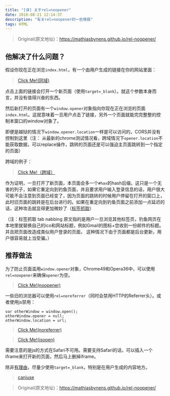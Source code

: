 ```yaml
---
title: "[译] 关于rel=noopener"
date: 2018-08-21 12:14:37
description: "有关rel=noopener的一些情报"
tags: HTML
---
```


> Original(原文地址)：https://mathiasbynens.github.io/rel-noopener/

## 他解决了什么问题？
假设你现在正在浏览`index.html`，有一个由用户生成的链接在你的网站里面：

> <a href="/test-rel-noopener/" target="_blank">Click Me!(同域)</a>

点击上面的链接会打开一个新页面（使用`target=_blank`）。就这个参数本身而言，并没有值得兴奋的东西。

然后新打开的页面有一个`window.opener`对象指向你现在正在浏览的页面`index.html`。这就意味着一旦用户点击了链接，另外一个页面就能完完整整的控制本窗口的window对象了。

即便是越狱的情况下`window.opener.location`一样是可以访问的，CORS并没有控制到这里（注： 从最新的chrome测试情况看，跨域情况下`opener.location`不能获取数据，可以replace操作，跳转的页面还是可以强迫主页面跳转到一个指定的页面）

跨域的例子：

> <a href="https://genuifx.com/github/blog/about-rel-noopener/" target="_blank">Click Me!（跨域）</a>

作为证明，一旦打开了新页面，本页面会多一个`#hax`的hash后缀。这只是一个无害的列子，如果它重定向到钓鱼页面，并且要求用户输入登录信息的话，用户很大可能不会注意到页面已经变了，因为页面的跳转的时候用户停留在打开的窗口上，此时旧页面的跳转是在后台进行的。如果在重定向到钓鱼页面之前添加一点延迟的话，这种攻击就显得更加微妙了（[标签抓取](http://www.azarask.in/blog/post/a-new-type-of-phishing-attack/)）

（注：标签抓取 tab nabbing 原文指的是用户一旦浏览其他标签页，钓鱼网页在本地里就替换自己的ico和网站标题，例如Gmail的图标+您收到一份邮件的标题。并且把页面改造成类似用户登录的页面， 这种情况下由于页面都是后台更新，用户很容易就上当受骗。）

## 推荐做法
为了防止页面滥用`window.opener`对象，Chrome49和Opera36中，可以使用`rel=noopener`来确保`opener`为空。

> <a href="/test-rel-noopener/" target="_blank" rel="noopener">Click Me!(noopener)</a>

一些旧的浏览器可以使用`rel=noreferrer`（同时会禁用HTTP的Referrer头）。或者使用js禁用：
```
var otherWindow = window.open();
otherWindow.opener = null;
otherWindow.location = url;
```

> <a href="/test-rel-noopener/" target="_blank" rel="noreferrer">Click Me!(noreferrer)</a>

> <a href="/test-rel-noopener/" target="_blank" onclick="var otherWindow = window.open();otherWindow.opener = null;otherWindow.location = href;">Click Me!(jsopen)</a>

需要注意的是js的方式在Safari不可用。需要支持Safari的话，可以插入一个iframe来打开新的页面，然后马上删掉iframe。

除非[有理由](https://css-tricks.com/use-target_blank/)，尽量少使用`target=_blank`，特别是在用户生成的内容地方。

> [caniuse](https://caniuse.com/#feat=rel-noopener)


> Original(原文地址)：https://mathiasbynens.github.io/rel-noopener/